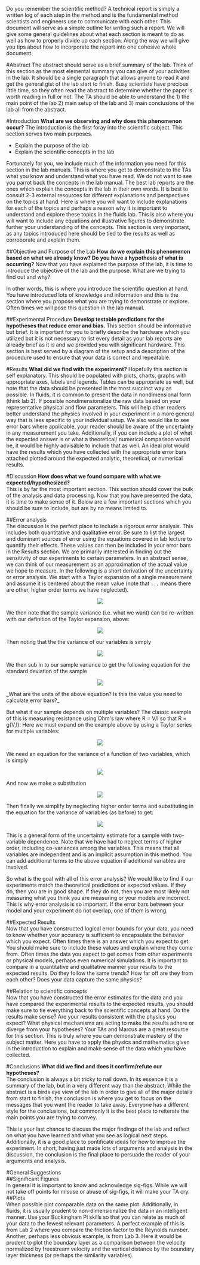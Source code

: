 Do you remember the scientific method? A technical report is simply a written log of each step in the method and is the fundamental method scientists and engineers use to communicate with each other. This document will serve as a simple outline for writing such a report. We will give some general guidelines about what each section is meant to do as well as how to properly divide up each section. Along the way we will give you tips about how to incorporate the report into one cohesive whole document.

#Abstract
The abstract should serve as a brief summary of the lab. Think of this section as the most elemental summary you can give of your activities in the lab. It should be a single paragraph that allows anyone to read it and get the general gist of the lab start to finish. Busy scientists have precious little time, so they often read the abstract to determine whether the paper is worth reading in full or not. The TA should be able to understand the 1) the main point of the lab 2) main setup of the lab and 3) main conclusions of the lab all from the abstract.  

#Introduction
**What are we observing and why does this phenomenon occur?**
The introduction is the first foray into the scientific subject. This section serves two main purposes.

- Explain the purpose of the lab
- Explain the scientific concepts in the lab  

Fortunately for you, we include much of the information you need for this section in the lab manuals. This is where you get to demonstrate to the TAs what you know and understand what you have read. We do not want to see you parrot back the concepts in the lab manual. The best lab reports are the ones which explain the concepts in the lab in their own words. It is best to consult 2-3 external resources for different explanations and perspectives on the topics at hand. Here is where you will want to include explanations for each of the topics and perhaps a reason why it is important to understand and explore these topics in the fluids lab. This is also where you will want to include any equations and illustrative figures to demonstrate further your understanding of the concepts. This section is very important, as any topics introduced here should be tied to the results as well as corroborate and explain them.  

##Objective and Purpose of the Lab
**How do we explain this phenomenon based on what we already know? Do you have a hypothesis of what is occurring?**
Now that you have explained the purpose of the lab, it is time to introduce the objective of the lab and the purpose. What are we trying to find out and why?

In other words, this is where you introduce the scientific question at hand. You have introduced lots of knowledge and information and this is the section where you propose what you are trying to demonstrate or explore. Often times we will pose this question in the lab manual.

##Experimental Procedure 
**Develop testable predictions for the hypotheses that reduce error and bias.**
This section should be informative but brief. It is important for you to briefly describe the hardware which you utilized but it is not necessary to list every detail as your lab reports are already brief as it is and we provided you with significant hardware. This section is best served by a diagram of the setup and a description of the procedure used to ensure that your data is correct and repeatable. 

#Results 
**What did we find with the experiment?** 
Hopefully this section is self explanatory. This should be populated with plots, charts, graphs with appropriate axes, labels and legends. Tables can be appropriate as well, but note that the data should be presented in the most succinct way as possible. In fluids, it is common to present the data in nondimensional form (think lab 2).  If possible nondimensionalize the raw data based on your representative physical and flow parameters. This will help other readers better understand the physics involved in your experiment in a more general way that is less specific to your individual setup. We also would like to see error bars where applicable, your reader should be aware of the uncertainty in any measurement you take. Additionally, if you can include a plot of what the expected answer is or what a theoretical/ numerical comparison would be, it would be highly advisable to include that as well. An ideal plot would have the results which you have collected with the appropriate error bars attached plotted around the expected analytic, theoretical, or numerical results.  

#Discussion
**How does what we found compare with what we expected/hypothesized?**  
This is by far the most important section. This section should cover the bulk of the analysis and data processing. Now that you have presented the data, it is time to make sense of it. Below are a few important sections which you should be sure to include, but are by no means limited to.

##Error analysis  
The discussion is the perfect place to include a rigorous error analysis. This includes both quantitative and qualitative error. Be sure to list the largest and dominant sources of error using the equations covered in lab lecture to quantify their effects. These values can then be included in your error bars in the Results section. We are primarily interested in finding out the sensitivity of our experiments to certain parameters. In an abstract sense, we can think of our measurement as an approximation of the actual value we hope to measure. In the following is a short derivation of the uncertainty or error analysis. We start with a Taylor expansion of a single measurement and assume it is centered about the mean value (note that `...` means there are other, higher order terms we have neglected).

<p align="center">
<img src="https://github.com/d008/MAE224/blob/master/equations/error%201.png">  
</p>

We then note that the sample variance (i.e. what we want) can be re-written with our definition of the Taylor expansion, above:

<p align="center">
<img src="https://github.com/d008/MAE224/blob/master/equations/error%201%20variance.png">  
</p>

Then noting that the the variance of our variables is simply

<p align="center">
<img src="https://github.com/d008/MAE224/blob/master/equations/variance%20of%20variables.png">  
</p>

We then sub in to our sample variance to get the following equation for the standard deviation of the sample
<p align="center">
<img src="https://github.com/d008/MAE224/blob/master/equations/error%201%20final.png">  
</p>
_What are the units of the above equation? Is this the value you need to calculate error bars?_

But what if our sample depends on multiple variables? The classic example of this is measuring resistance using Ohm's law where R = V/I so that R = g(V,I). Here we must expand on the example above by using a Taylor series for multiple variables:
<p align="center">
<img src="https://github.com/d008/MAE224/blob/master/equations/error%202%20variables.png">  
</p>

We need an equation for the variance of a function of two variables, which is simply
<p align="center">
<img src="https://github.com/d008/MAE224/blob/master/equations/variance%20of%20function.png">  
</p>

And now we make a substitution
<p align="center">
<img src="https://github.com/d008/MAE224/blob/master/equations/variance%20of%20function%20with%20sub.png">  
</p>

Then finally we simplify by neglecting higher order terms and substituting in the equation for the variance of variables (as before) to get:
<p align="center">
<img src="https://github.com/d008/MAE224/blob/master/equations/error%202%20final.png">  
</p>

This is a general form of the uncertainty estimate for a sample with two-variable dependence. Note that we have had to neglect terms of higher order, including co-variances among the variables. This means that all variables are independent and is an implicit assumption in this method. You can add additional terms to the above equation if additional variables are involved.

So what is the goal with all of this error analysis? We would like to find if our experiments match the theoretical predictions or expected values. If they do, then you are in good shape. If they do not, then you are most likely not measuring what you think you are measuring or your models are incorrect. This is why error analysis is so important. If the error bars between your model and your experiment do not overlap, one of them is wrong. 

##Expected Results  
Now that you have constructed logical error bounds for your data, you need to know whether your accuracy is sufficient to encapsulate the behavior which you expect. Often times there is an answer which you expect to get. You should make sure to include these values and explain where they come from. Often times the data you expect to get comes from other experiments or physical models, perhaps even numerical simulations. It is important to compare in a quantitative and qualitative manner your results to the expected results. Do they follow the same trends? How far off are they from each other? Does your data capture the same physics?  

##Relation to scientific concepts  
Now that you have constructed the error estimates for the data and you have compared the experimental results to the expected results, you should make sure to tie everything back to the scientific concepts at hand. Do the results make sense? Are your results consistent with the physics you expect? What physical mechanisms are acting to make the results adhere or diverge from your hypotheses? Your TAs and Marcus are a great resource for this section. This is truly where you can demonstrate mastery of the subject matter. Here you have to apply the physics and mathematics given in the introduction to explain and make sense of the data which you have collected.   

#Conclusions
**What did we find and does it confirm/refute our hypotheses?**  
The conclusion is always a bit tricky to nail down. In its essence it is a summary of the lab, but in a very different way than the abstract. While the abstract is a birds eye view of the lab in order to give all of the major details from start to finish, the conclusion is where you get to focus on the messages that you want the reader to take away. Everyone has a different style for the conclusions, but commonly it is the best place to reiterate the main points you are trying to convey.  

This is your last chance to discuss the major findings of the lab and reflect on what you have learned and what you see as logical next steps. Additionally, it is a good place to pontificate ideas for how to improve the experiment. In short, having just made lots of arguments and analysis in the discussion, the conclusion is the final place to persuade the reader of your arguments and analysis.  

#General Suggestions  
##Significant Figures  
In general it is important to know and acknowledge sig-figs. While we will not take off points for misuse or abuse of sig-figs, it will make your TA cry.  
##Plots  
When possible plot comparable data on the same plot. Additionally, in fluids, it is usually prudent to non-dimensionalize the data in an intelligent manner. Use your Buckingham Pi skills so that you can relate as much of your data to the fewest relevant parameters. A perfect example of this is from Lab 2 where you compare the friction factor to the Reynolds number. Another, perhaps less obvious example, is from Lab 3. Here it would be prudent to plot the boundary layer as a comparison between the velocity normalized by freestream velocity and the vertical distance by the boundary layer thickness (or perhaps the similarity variables).  

